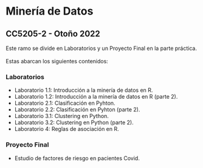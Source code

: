# Minería de Datos
## CC5205-2 - Otoño 2022

Este ramo se divide en Laboratorios y un Proyecto Final en la parte práctica. <br>
<br>
Estas abarcan los siguientes contenidos: <br>

### Laboratorios

- Laboratorio 1.1: Introducción a la minería de datos en R.
- Laboratorio 1.2: Introducción a la minería de datos en R (parte 2).
- Laboratorio 2.1: Clasificación en Pyhton.
- Laboratorio 2.2: Clasificación en Pyhton (parte 2).
- Laboratorio 3.1: Clustering en Python.
- Laboratorio 3.2: Clustering en Python (parte 2).
- Laboratorio 4: Reglas de asociación en R.

### Proyecto Final

- Estudio de factores de riesgo en pacientes Covid.
